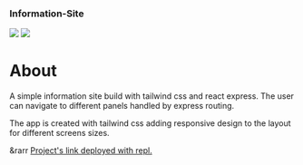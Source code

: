 ### Information-Site

<div>
  <img src='https://img.shields.io/badge/Tailwind_CSS-38B2AC?style=for-the-badge&logo=tailwind-css&logoColor=white'>
  <img src='https://img.shields.io/badge/Express.js-000000?style=for-the-badge&logo=express&logoColor=white'>
</div>

# About

A simple information site build with tailwind css and react express. The user can navigate to different panels handled by express routing.

The app is created with tailwind css adding responsive design to the layout for different screens sizes.

&rarr <a href='https://basic-informational-site.panoskoul.repl.co/'>Project's link deployed with repl.</a>
